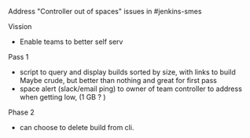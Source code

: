 Address "Controller out of spaces" issues in #jenkins-smes

Vission
* Enable teams to better self serv

Pass 1
* script to query and display builds sorted by size, with links to build
	Maybe crude, but better than nothing and great for first pass
* space alert (slack/email ping) to owner of team controller to address when getting low, (1 GB ? )

Phase 2
* can choose to delete build from cli.
<!--stackedit_data:
eyJoaXN0b3J5IjpbLTk3ODkzMDkzNF19
-->